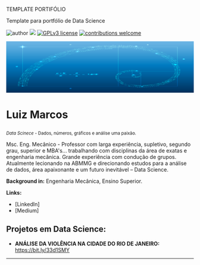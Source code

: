 TEMPLATE PORTIFÓLIO 

Template para portfólio de Data Science

![author](https://img.shields.io/badge/Author-Luiz%20M.-red]) [![](https://img.shields.io/badge/python-3.7+-blue.svg)](https://www.python.org/downloads/release/python-365/) [![GPLv3 license](https://img.shields.io/badge/License-GPLv3-blue.svg)](http://perso.crans.org/besson/LICENSE.html) [![contributions welcome](https://img.shields.io/badge/contributions-welcome-brightgreen.svg?style=flat)](https://github.com/carlosfab/data_science/issues)

<p align="center">
  <img src="https://github.com/luizmarcossilvacosta/LMSCdata/blob/main/AUREA5.png" >
</p>

# Luiz Marcos
<sub>*Data Scinece*  - Dados, números, gráficos e análise  uma paixão.</sub>

Msc. Eng. Mecânico - Professor com larga experiência, supletivo, segundo grau, superior e MBA's... trabalhando com disciplinas da área de exatas e engenharia mecânica. Grande experiência com condução de grupos. Atualmente lecionando na ABMMG e direcionando estudos para a análise de dados, área apaixonante e um futuro inevitável – Data Science.


**Background in:** Engenharia Mecânica, Ensino Superior.

**Links:**
* [LinkedIn]
* [Medium]


## Projetos em Data Science:
* **ANÁLISE DA VIOLÊNCIA NA CIDADE DO RIO DE JANEIRO:** https://bit.ly/33d1SMY

---


